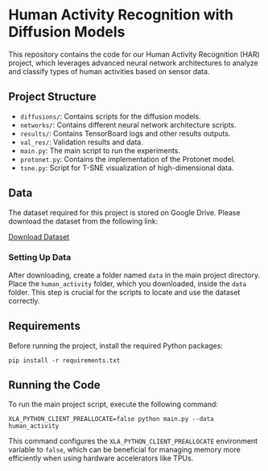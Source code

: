 
# Human Activity Recognition with Diffusion Models

This repository contains the code for our Human Activity Recognition (HAR) project, which leverages advanced neural network architectures to analyze and classify types of human activities based on sensor data.

## Project Structure

- `diffusions/`: Contains scripts for the diffusion models.
- `networks/`: Contains different neural network architecture scripts.
- `results/`: Contains TensorBoard logs and other results outputs.
- `val_res/`: Validation results and data.
- `main.py`: The main script to run the experiments.
- `protonet.py`: Contains the implementation of the Protonet model.
- `tsne.py`: Script for T-SNE visualization of high-dimensional data.

## Data

The dataset required for this project is stored on Google Drive. Please download the dataset from the following link:

[Download Dataset](https://drive.google.com/drive/folders/1swkdEPGvxVEiahi_AYLVbnIWgEAHYSMF?usp=sharing)

### Setting Up Data

After downloading, create a folder named `data` in the main project directory. Place the `human_activity` folder, which you downloaded, inside the `data` folder. This step is crucial for the scripts to locate and use the dataset correctly.

## Requirements

Before running the project, install the required Python packages:
```
pip install -r requirements.txt
```

## Running the Code

To run the main project script, execute the following command:
```
XLA_PYTHON_CLIENT_PREALLOCATE=false python main.py --data human_activity
```

This command configures the `XLA_PYTHON_CLIENT_PREALLOCATE` environment variable to `false`, which can be beneficial for managing memory more efficiently when using hardware accelerators like TPUs.

